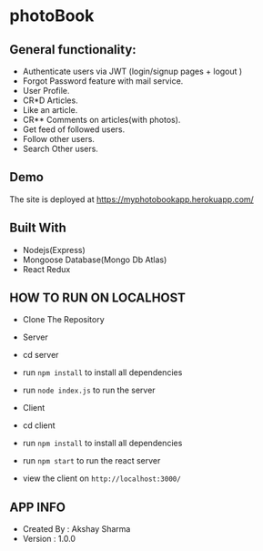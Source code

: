 # photoBook

## General functionality:

* Authenticate users via JWT (login/signup pages + logout )
* Forgot Password feature with mail service.
* User Profile.
* CR*D Articles.
* Like an article.
* CR** Comments on articles(with photos).
* Get feed of followed users.
* Follow other users.
* Search Other users.

## Demo

The site is deployed at https://myphotobookapp.herokuapp.com/

## Built With

* Nodejs(Express)
* Mongoose Database(Mongo Db Atlas)
* React Redux 

## HOW TO RUN ON LOCALHOST

* Clone The Repository

* Server
* cd server
* run ```npm install``` to install all dependencies
* run ```node index.js``` to run the server

* Client
* cd client
* run ```npm install``` to install all dependencies
* run ```npm start``` to run the react server
* view the client on ```http://localhost:3000/```


## APP INFO
* Created By : Akshay Sharma
* Version : 1.0.0 
